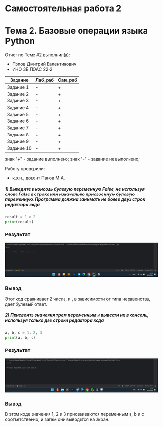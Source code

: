 # Самостоятельная работа 2
# Тема 2. Базовые операции языка Python
Отчет по Теме #2 выполнил(а):
- Попов Дмитрий Валентинович
- ИНО ЗБ ПОАС 22-2

| Задание | Лаб_раб | Сам_раб |
| ------ |---------|--|
| Задание 1 | -       | + |
| Задание 2 | -       | + |
| Задание 3 | -       | + |
| Задание 4 | -       | + |
| Задание 5 | -       | + |
| Задание 6 | -       | + |
| Задание 7 | -       | + |
| Задание 8 | -       | + |
| Задание 9 | -       | + |
| Задание 10 | -       | + |

знак "+" - задание выполнено; знак "-" - задание не выполнено;

Работу проверили:
- к.э.н., доцент Панов М.А.

##### 1) Выведите в консоль булевую переменную False, не используя слово False в строке или изначально присвоенную булевую переменную. Программа должна занимать не более двух строк редактора кода

```python
result = 1 > 2
print(result)
```
### Результат
![img](https://github.com/dpopovd/program-engineering/blob/lab2/pic/lab2_1.png)

### Вывод
Этот код сравнивает 2 числа, и , в зависимости от типа неравенства, дает булевый ответ.

##### 2) Присвоить значения трем переменным и вывести их в консоль, используя только две строки редактора кода

```python
a, b, c = 1, 2, 3
print(a, b, c)
```
### Результат
![img](https://github.com/dpopovd/program-engineering/blob/lab2/pic/lab2_2.png)

### Вывод
В этом коде значения 1, 2 и 3 присваиваются переменным a, b и c соответственно, и затем они выводятся на экран.